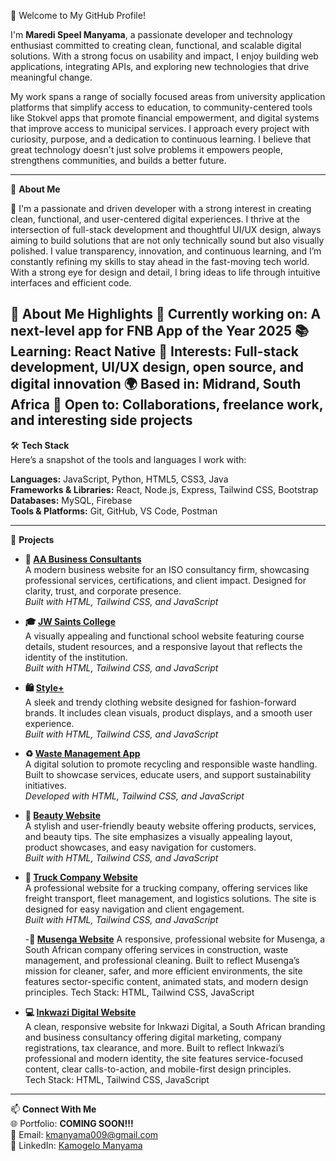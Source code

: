 👋 Welcome to My GitHub Profile!

I'm **Maredi Speel Manyama**, a passionate developer and technology enthusiast committed to creating clean, functional, and scalable digital solutions. With a strong focus on usability and impact, I enjoy building web applications, integrating APIs, and exploring new technologies that drive meaningful change. 

My work spans a range of socially focused areas from university application platforms that simplify access to education, to community-centered tools like Stokvel apps that promote financial empowerment, and digital systems that improve access to municipal services. I approach every project with curiosity, purpose, and a dedication to continuous learning. I believe that great technology doesn't just solve problems it empowers people, strengthens communities, and builds a better future.

---

🚀 **About Me**  

🧠 I'm a passionate and driven developer with a strong interest in creating clean, functional, and user-centered digital experiences. I thrive at the intersection of full-stack development and thoughtful UI/UX design, always aiming to build solutions that are not only technically sound but also visually polished. I value transparency, innovation, and continuous learning, and I’m constantly refining my skills to stay ahead in the fast-moving tech world. With a strong eye for design and detail, I bring ideas to life through intuitive interfaces and efficient code.

🚀 About Me Highlights
💼 Currently working on: A next-level app for FNB App of the Year 2025
📚 Learning: React Native
🎯 Interests: Full-stack development, UI/UX design, open source, and digital innovation
🌍 Based in: Midrand, South Africa
🤝 Open to: Collaborations, freelance work, and interesting side projects
---

🛠️ **Tech Stack**  
Here’s a snapshot of the tools and languages I work with:

**Languages:** JavaScript, Python, HTML5, CSS3, Java  
**Frameworks & Libraries:** React, Node.js, Express, Tailwind CSS, Bootstrap  
**Databases:** MySQL, Firebase  
**Tools & Platforms:** Git, GitHub, VS Code, Postman  

---

📂 **Projects**

- **🏢 [AA Business Consultants](https://kamzamanyama.github.io/AABusiness-Consultant-/)**  
  A modern business website for an ISO consultancy firm, showcasing professional services, certifications, and client impact. Designed for clarity, trust, and corporate presence.  
  _Built with HTML, Tailwind CSS, and JavaScript_

- **🎓 [JW Saints College](https://kamzamanyama.github.io/jwsaints/)**  
  A visually appealing and functional school website featuring course details, student resources, and a responsive layout that reflects the identity of the institution.  
  _Built with HTML, Tailwind CSS, and JavaScript_

- **🛍️ [Style+](https://kamzamanyama.github.io/STYLE-/)**  
  A sleek and trendy clothing website designed for fashion-forward brands. It includes clean visuals, product displays, and a smooth user experience.  
  _Built with HTML, Tailwind CSS, and JavaScript_

- **♻️ [Waste Management App](https://kamzamanyama.github.io/pacificScraps/)**  
  A digital solution to promote recycling and responsible waste handling. Built to showcase services, educate users, and support sustainability initiatives.  
  _Developed with HTML, Tailwind CSS, and JavaScript_
  
- **💅 [Beauty Website](https://kamzamanyama.github.io/prjectBeauty/)**  
  A stylish and user-friendly beauty website offering products, services, and beauty tips. The site emphasizes a visually appealing layout, product showcases, and easy navigation for customers.  
  _Built with HTML, Tailwind CSS, and JavaScript_

- **🚛 [Truck Company Website](https://kamzamanyama.github.io/truck_company/)**  
  A professional website for a trucking company, offering services like freight transport, fleet management, and logistics solutions. The site is designed for easy navigation and client engagement.  
  _Built with HTML, Tailwind CSS, and JavaScript_

  -**🧹  [Musenga Website](https://kamzamanyama.github.io/musenga-industrial-services-site/)** 
A responsive, professional website for Musenga, a South African company offering services in construction, waste management, and professional cleaning. Built to reflect Musenga’s mission for cleaner, safer, and more efficient environments, the site features sector-specific content, animated stats, and modern design principles.
Tech Stack: HTML, Tailwind CSS, JavaScript

- **💻 [Inkwazi Digital Website](#)**  
A clean, responsive website for Inkwazi Digital, a South African branding and business consultancy offering digital marketing, company registrations, tax clearance, and more. Built to reflect Inkwazi’s professional and modern identity, the site features service-focused content, clear calls-to-action, and mobile-first design principles.  
Tech Stack: HTML, Tailwind CSS, JavaScript

  
---

📫 **Connect With Me**  
🌐 Portfolio: **COMING SOON!!!**  
📧 Email: [kmanyama009@gmail.com](mailto:kmanyama009@gmail.com)  
💼 LinkedIn: [Kamogelo Manyama](https://www.linkedin.com/in/kamogelo-manyama-711269281/)

